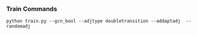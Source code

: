 
### Train Commands

```
python train.py --gcn_bool --adjtype doubletransition --addaptadj  --randomadj
```


